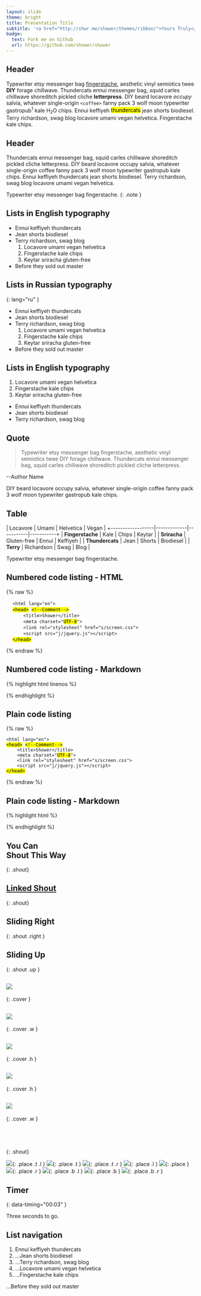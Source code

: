 ```yaml
---
layout: slide
theme: bright
title: Presentation Title
subtitle: '<a href="http://shwr.me/shower/themes/ribbon/">Yours Truly</a>, Famous Inc.'
badge:
  text: Fork me on Github
  url: https://github.com/shower/shower
---
```


## Header

Typewriter etsy messenger bag [fingerstache](), aesthetic vinyl semiotics twee **DIY** forage chillwave. Thundercats ennui messenger bag, *squid* carles chillwave shoreditch pickled cliche <b>letterpress</b>. DIY beard locavore <i>occupy</i> salvia, whatever single-origin `<coffee>` fanny pack 3 wolf moon typewriter gastropub<sup>1</sup> kale H<sub>2</sub>O chips. Ennui keffiyeh <mark>thundercats</mark> jean shorts biodiesel. Terry richardson, swag blog locavore umami vegan helvetica. Fingerstache kale chips.


## Header

Thundercats ennui messenger bag, squid carles chillwave shoreditch pickled cliche letterpress. DIY beard locavore occupy salvia, whatever single-origin coffee fanny pack 3 wolf moon typewriter gastropub kale chips. Ennui keffiyeh thundercats jean shorts biodiesel. Terry richardson, swag blog locavore umami vegan helvetica. 

Typewriter etsy messenger bag fingerstache.
{: .note }


## Lists in English typography

- Ennui keffiyeh thundercats
- Jean shorts biodiesel
- Terry richardson, swag blog
  1. Locavore umami vegan helvetica
  2. Fingerstache kale chips
  3. Keytar sriracha gluten-free
- Before they sold out master


## Lists in Russian typography
{: lang="ru" }

- Ennui keffiyeh thundercats
- Jean shorts biodiesel
- Terry richardson, swag blog
  1. Locavore umami vegan helvetica
  2. Fingerstache kale chips
  3. Keytar sriracha gluten-free
- Before they sold out master


## Lists in English typography

1. Locavore umami vegan helvetica
2. Fingerstache kale chips
3. Keytar sriracha gluten-free

- Ennui keffiyeh thundercats
- Jean shorts biodiesel
- Terry richardson, swag blog


## Quote

> Typewriter etsy messenger bag fingerstache, aesthetic vinyl semiotics twee DIY forage chillwave. Thundercats ennui messenger bag, squid carles chillwave shoreditch pickled cliche letterpress.

--Author Name

DIY beard locavore occupy salvia, whatever single-origin coffee fanny pack 3 wolf moon typewriter gastropub kale chips.


## Table

|  Locavore        | Umami       | Helvetica | Vegan     |
+------------------|-------------|-----------|-----------+
| **Fingerstache** | Kale        | Chips     | Keytar    |
| **Sriracha**     | Gluten-free | Ennui     | Keffiyeh  |
| **Thundercats**  | Jean        | Shorts    | Biodiesel |
| **Terry**        | Richardson  | Swag      | Blog      |

Typewriter etsy messenger bag fingerstache.


## Numbered code listing - HTML

{% raw %}
<pre>
  <code>&lt;html lang="en"&gt;</code>
  <code><mark>&lt;head&gt;</mark> <mark class="comment">&lt;!--Comment--&gt;</mark></code>
  <code>    &lt;title&gt;Shower&lt;/title&gt;</code>
  <code>    &lt;meta charset="<mark class="important">UTF-8</mark>"&gt;</code>
  <code>    &lt;link rel="stylesheet" href="s/screen.css"&gt;</code>
  <code>    &lt;script src="j/jquery.js"&gt;&lt;/script&gt;</code>
  <code><mark>&lt;/head&gt;</mark></code>
</pre>
{% endraw %}


## Numbered code listing - Markdown

{% highlight html linenos %}
<html lang="en">
<head> <!--Comment-->
    <title>Shower</title>
    <meta charset="UTF-8">
    <link rel="stylesheet" href="s/screen.css">
    <script src="j/jquery.js"></script>
</head>
{% endhighlight %}


## Plain code listing

{% raw %}
<pre><code>&lt;html lang="en"&gt;
<mark>&lt;head&gt;</mark> <mark class="comment">&lt;!--Comment--&gt;</mark>
    &lt;title&gt;Shower&lt;/title&gt;
    &lt;meta charset="<mark class="important">UTF-8</mark>"&gt;
    &lt;link rel="stylesheet" href="s/screen.css"&gt;
    &lt;script src="j/jquery.js"&gt;&lt;/script&gt;
<mark>&lt;/head&gt;</mark></code>
</pre>
{% endraw %}


## Plain code listing - Markdown

{% highlight html %}
<html lang="en">
<head> <!--Comment-->
    <title>Shower</title>
    <meta charset="UTF-8">
    <link rel="stylesheet" href="s/screen.css">
    <script src="j/jquery.js"></script>
</head>
{% endhighlight %}


## You Can<br />Shout This Way
{: .shout}

## [Linked Shout]()
{: .shout}

## Sliding Right
{: .shout .right }

## Sliding Up
{: .shout .up }

## ![](/themes/bright/pictures/exact.png)
{: .cover }

## ![](/themes/bright/pictures/wide.png)
{: .cover .w }

## ![](/themes/bright/pictures/tall.png)
{: .cover .h }

## ![](/themes/bright/pictures/wide.png)
{: .cover .h }

## ![](/themes/bright/pictures/tall.png)
{: .cover .w }

##  
{: .shout}

![](/themes/bright/pictures/square.png){: .place .t .l }
![](/themes/bright/pictures/square.png){: .place .t }
![](/themes/bright/pictures/square.png){: .place .t .r }
![](/themes/bright/pictures/square.png){: .place .l }
![](/themes/bright/pictures/square.png){: .place }
![](/themes/bright/pictures/square.png){: .place .r }
![](/themes/bright/pictures/square.png){: .place .b .l }
![](/themes/bright/pictures/square.png){: .place .b }
![](/themes/bright/pictures/square.png){: .place .b .r }


## Timer
{: data-timing="00:03" }

Three seconds to go.


## List navigation

1. Ennui keffiyeh thundercats
2. ...Jean shorts biodiesel
3. ...Terry richardson, swag blog
4. ...Locavore umami vegan helvetica
5. ...Fingerstache kale chips

...Before they sold out master
